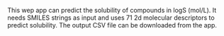 This wep app can predict the solubility of compounds in logS (mol/L).
It needs SMILES strings as input and uses 71 2d molecular descriptors to predict solubility.
The output CSV file can be downloaded from the app.
